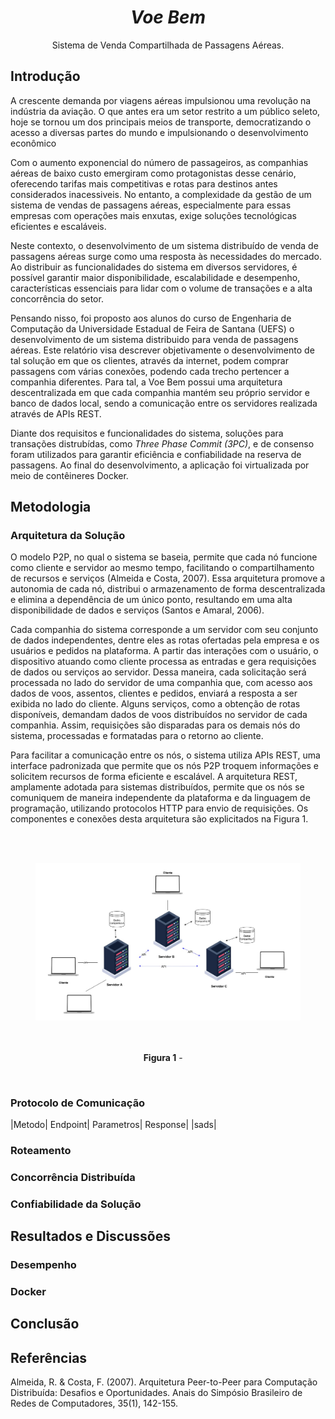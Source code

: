 
<h1 align="center"><i>Voe Bem</i></h1>

<p align="center"> Sistema de Venda Compartilhada de Passagens Aéreas.</p>

## Introdução

A crescente demanda por viagens aéreas impulsionou uma revolução na indústria da aviação. O que antes era um setor restrito a um público seleto, hoje se tornou um dos principais meios de transporte, democratizando o acesso a diversas partes do mundo e impulsionando o desenvolvimento econômico

Com o aumento exponencial do número de passageiros, as companhias aéreas de baixo custo emergiram como protagonistas desse cenário, oferecendo tarifas mais competitivas e rotas para destinos antes considerados inacessiveis. No entanto, a complexidade da gestão de um sistema de vendas de passagens aéreas, especialmente para essas empresas com operações mais enxutas, exige soluções tecnológicas eficientes e escaláveis.

Neste contexto, o desenvolvimento de um sistema distribuído de venda de passagens aéreas surge como uma resposta às necessidades do mercado. Ao distribuir as funcionalidades do sistema em diversos servidores, é possível garantir maior disponibilidade, escalabilidade e desempenho, características essenciais para lidar com o volume de transações e a alta concorrência do setor.

Pensando nisso, foi proposto aos alunos do curso de Engenharia de Computação da Universidade Estadual de Feira de Santana (UEFS) o desenvolvimento de um sistema distribuido para venda de passagens aéreas. Este relatório visa descrever objetivamente o desenvolvimento de tal solução em que os clientes, através da internet, podem comprar passagens com várias conexões, podendo cada trecho pertencer a companhia diferentes. Para tal, a Voe Bem possui uma arquitetura descentralizada em que cada companhia mantém seu próprio servidor e banco de dados local, sendo a comunicação entre os servidores realizada através de APIs REST.

Diante dos requisitos e funcionalidades do sistema, soluções para transações distrubídas, como *Three Phase Commit (3PC)*, e de consenso foram utilizados para garantir eficiência e confiabilidade na reserva de passagens. Ao final do desenvolvimento, a aplicação foi virtualizada por meio de contêineres Docker.

## Metodologia

### Arquitetura da Solução

O modelo P2P, no qual o sistema se baseia, permite que cada nó funcione como cliente e servidor ao mesmo tempo, facilitando o compartilhamento de recursos e serviços (Almeida e Costa, 2007). Essa arquitetura  promove a autonomia de cada nó, distribui o armazenamento de forma descentralizada e elimina a dependência de um único ponto, resultando em uma alta disponibilidade de dados e serviços (Santos e Amaral, 2006).

Cada companhia do sistema corresponde a um servidor com seu conjunto de dados independentes, dentre eles as rotas ofertadas pela empresa e os usuários e pedidos na plataforma. 
A partir das interações com o usuário, o dispositivo atuando como cliente processa as entradas e gera requisições de dados ou serviços ao servidor. Dessa maneira, cada solicitação será processada no lado do servidor de uma companhia que, com acesso aos dados de voos, assentos, clientes e pedidos, enviará a resposta a ser exibida no lado do cliente. Alguns serviços, como a obtenção de rotas disponíveis, demandam dados de voos distribuídos no servidor de cada companhia. Assim, requisições são disparadas para os demais nós do sistema, processadas e formatadas para o retorno ao cliente.   

Para facilitar a comunicação entre os nós, o sistema utiliza APIs REST, uma interface padronizada que permite que os nós P2P troquem informações e solicitem recursos de forma eficiente e escalável. A arquitetura REST, amplamente adotada para sistemas distribuídos, permite que os nós se comuniquem de maneira independente da plataforma e da linguagem de programação, utilizando protocolos HTTP para envio de requisições. Os componentes e conexões desta arquitetura são explicitados na Figura 1.


<div align="center">
  <figure>  
    <img src="images/arquitetura.jpg" width="600px">
    <figcaption>
      <p align="center"> 

**Figura 1** - 
    </figcaption>
  </figure>
</div>

### Protocolo de Comunicação

|Metodo| Endpoint| Parametros| Response|
|sads|

### Roteamento

### Concorrência Distribuída

### Confiabilidade da Solução

## Resultados e Discussões

### Desempenho
### Docker

## Conclusão

## Referências

Almeida, R. & Costa, F. (2007). Arquitetura Peer-to-Peer para Computação Distribuída: Desafios e Oportunidades. Anais do Simpósio Brasileiro de Redes de Computadores, 35(1), 142-155.